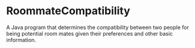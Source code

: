 # RoommateCompatibility
A Java program that determines the compatibility between two people for being potential room mates given their preferences and other basic information.
